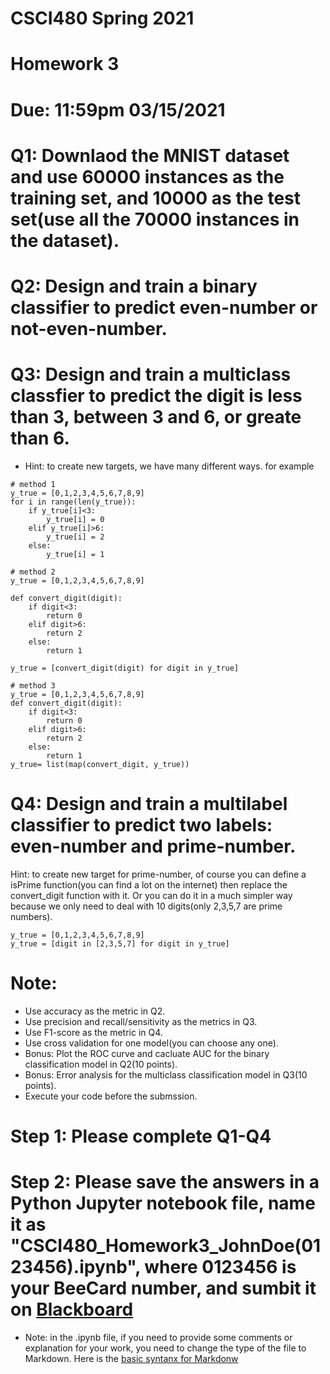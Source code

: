 # CSCI480 Spring 2021
# Homework 3
# Due: 11:59pm 03/15/2021

# Q1: Downlaod the MNIST dataset and use 60000 instances as the training set, and 10000 as the test set(use all the 70000 instances in the dataset).
# Q2: Design and train a binary classifier to predict even-number or not-even-number.
# Q3: Design and train a multiclass classfier to predict the digit is less than 3, between 3 and 6, or greate than 6.
+ Hint: to create new targets, we have many different ways. for example
~~~~
# method 1
y_true = [0,1,2,3,4,5,6,7,8,9]
for i in range(len(y_true)):
    if y_true[i]<3:
        y_true[i] = 0
    elif y_true[i]>6:
        y_true[i] = 2
    else:
        y_true[i] = 1
        
# method 2
y_true = [0,1,2,3,4,5,6,7,8,9]

def convert_digit(digit):
    if digit<3:
        return 0
    elif digit>6:
        return 2
    else:
        return 1

y_true = [convert_digit(digit) for digit in y_true]

# method 3
y_true = [0,1,2,3,4,5,6,7,8,9]
def convert_digit(digit):
    if digit<3:
        return 0
    elif digit>6:
        return 2
    else:
        return 1
y_true= list(map(convert_digit, y_true))
~~~~
# Q4: Design and train a multilabel classifier to predict two labels: even-number and prime-number.
Hint: to create new target for prime-number, of course you can define a isPrime function(you can find a lot on the internet) then replace the convert_digit function with it. 
Or you can do it in a much simpler way because we only need to deal with 10 digits(only 2,3,5,7 are prime numbers).
~~~~
y_true = [0,1,2,3,4,5,6,7,8,9]
y_true = [digit in [2,3,5,7] for digit in y_true]
~~~~

# Note:
+ Use accuracy as the metric in Q2.
+ Use precision and recall/sensitivity as the metrics in Q3.
+ Use F1-score as the metric in Q4.
+ Use cross validation for one model(you can choose any one).
+ Bonus: Plot the ROC curve and cacluate AUC for the binary classification model in Q2(10 points).
+ Bonus: Error analysis for the multiclass classification model in Q3(10 points).
+ Execute your code before the submssion.

# Step 1: Please complete Q1-Q4
# Step 2: Please save the answers in a Python Jupyter notebook file, name it as "CSCI480_Homework3_JohnDoe(0123456).ipynb", where 0123456 is your BeeCard number, and sumbit it on [Blackboard](https://blackboard.sau.edu/webapps/login/)
+ Note: in the .ipynb file, if you need to provide some comments or explanation for your work, you need to change the type of the file to Markdown. Here is the [basic syntanx for Markdonw](https://www.markdownguide.org/basic-syntax/)
